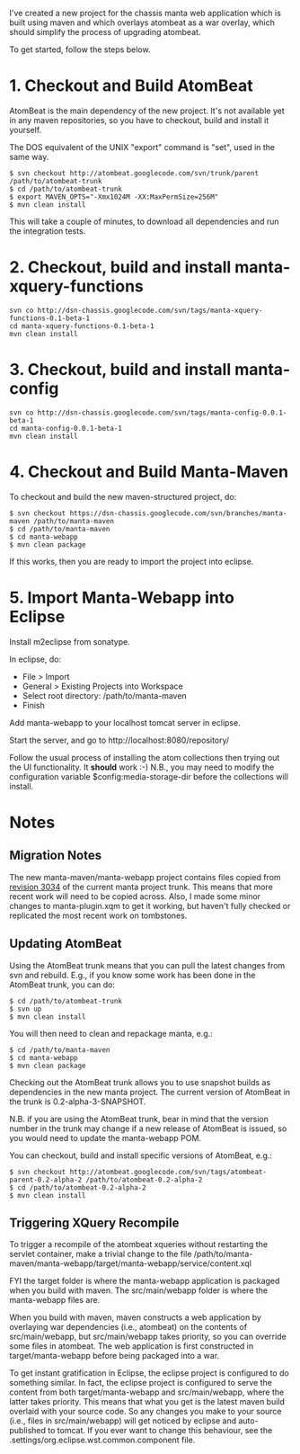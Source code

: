 I've created a new project for the chassis manta web application which is built using maven and which overlays atombeat as a war overlay, which should simplify the process of upgrading atombeat.

To get started, follow the steps below.

# 1. Checkout and Build AtomBeat #

AtomBeat is the main dependency of the new project. It's not available yet in any maven repositories, so you have to checkout, build and install it yourself.

The DOS equivalent of the UNIX "export" command is "set", used in the same way.

```
$ svn checkout http://atombeat.googlecode.com/svn/trunk/parent /path/to/atombeat-trunk
$ cd /path/to/atombeat-trunk
$ export MAVEN_OPTS="-Xmx1024M -XX:MaxPermSize=256M"
$ mvn clean install
```

This will take a couple of minutes, to download all dependencies and run the integration tests.

# 2. Checkout, build and install manta-xquery-functions #

```
svn co http://dsn-chassis.googlecode.com/svn/tags/manta-xquery-functions-0.1-beta-1
cd manta-xquery-functions-0.1-beta-1
mvn clean install
```

# 3. Checkout, build and install manta-config #

```
svn co http://dsn-chassis.googlecode.com/svn/tags/manta-config-0.0.1-beta-1
cd manta-config-0.0.1-beta-1
mvn clean install
```

# 4. Checkout and Build Manta-Maven #

To checkout and build the new maven-structured project, do:

```
$ svn checkout https://dsn-chassis.googlecode.com/svn/branches/manta-maven /path/to/manta-maven
$ cd /path/to/manta-maven
$ cd manta-webapp
$ mvn clean package
```

If this works, then you are ready to import the project into eclipse.

# 5. Import Manta-Webapp into Eclipse #

Install m2eclipse from sonatype.

In eclipse, do:

  * File > Import
  * General > Existing Projects into Workspace
  * Select root directory: /path/to/manta-maven
  * Finish

Add manta-webapp to your localhost tomcat server in eclipse.

Start the server, and go to http://localhost:8080/repository/

Follow the usual process of installing the atom collections then trying out the UI functionality. It **should** work :-) N.B., you may need to modify the configuration variable $config:media-storage-dir before the collections will install.

# Notes #

## Migration Notes ##

The new manta-maven/manta-webapp project contains files copied from [revision 3034](https://code.google.com/p/dsn-chassis/source/detail?r=3034) of the current manta project trunk. This means that more recent work will need to be copied across. Also, I made some minor changes to manta-plugin.xqm to get it working, but haven't fully checked or replicated the most recent work on tombstones.

## Updating AtomBeat ##

Using the AtomBeat trunk means that you can pull the latest changes from svn and rebuild. E.g., if you know some work has been done in the AtomBeat trunk, you can do:

```
$ cd /path/to/atombeat-trunk
$ svn up
$ mvn clean install
```

You will then need to clean and repackage manta, e.g.:

```
$ cd /path/to/manta-maven
$ cd manta-webapp
$ mvn clean package
```

Checking out the AtomBeat trunk allows you to use snapshot builds as dependencies in the new manta project. The current version of AtomBeat in the trunk is 0.2-alpha-3-SNAPSHOT.

N.B. if you are using the AtomBeat trunk, bear in mind that the version number in the trunk may change if a new release of AtomBeat is issued, so you would need to update the manta-webapp POM.

You can checkout, build and install specific versions of AtomBeat, e.g.:

```
$ svn checkout http://atombeat.googlecode.com/svn/tags/atombeat-parent-0.2-alpha-2 /path/to/atombeat-0.2-alpha-2
$ cd /path/to/atombeat-0.2-alpha-2
$ mvn clean install
```


## Triggering XQuery Recompile ##

To trigger a recompile of the atombeat xqueries without restarting the servlet container, make a trivial change to the file /path/to/manta-maven/manta-webapp/target/manta-webapp/service/content.xql

FYI the target folder is where the manta-webapp application is packaged when you build with maven. The src/main/webapp folder is where the manta-webapp files are.

When you build with maven, maven constructs a web application by overlaying war dependencies (i.e., atombeat) on the contents of src/main/webapp, but src/main/webapp takes priority, so you can override some files in atombeat. The web application is first constructed in target/manta-webapp before being packaged into a war.

To get instant gratification in Eclipse, the eclipse project is configured to do something similar. In fact, the eclipse project is configured to serve the content from both target/manta-webapp and src/main/webapp, where the latter takes priority. This means that what you get is the latest maven build overlaid with your source code. So any changes you make to your source (i.e., files in src/main/webapp) will get noticed by eclipse and auto-published to tomcat. If you ever want to change this behaviour, see the .settings/org.eclipse.wst.common.component file.